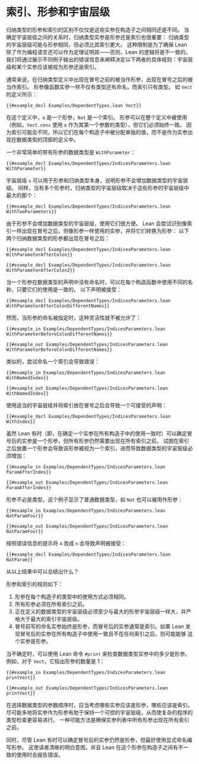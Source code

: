 <!-- # Indices, Parameters, and Universe Levels -->
# 索引、形参和宇宙层级

<!-- The distinction between indices and parameters of an inductive type is more than just a way to describe arguments to the type that either vary or do not between the constructors.
Whether an argument to an inductive type is a parameter or an index also matters when it comes time to determine the relationships between their universe levels.
In particular, an inductive type may have the same universe level as a parameter, but it must be in a larger universe than its indices.
This restriction is necessary to ensure that Lean can be used as a theorem prover as well as a programming language—without it, Lean's logic would be inconsistent.
Experimenting with error messages is a good way to illustrate these rules, as well as the precise rules that determine whether an argument to a type is a parameter or an index. -->

归纳类型的形参和索引的区别不仅仅是这些实参在构造子之间相同还是不同。
当确定宇宙层级之间的关系时，归纳类型实参是形参还是索引也很重要：
归纳类型的宇宙层级可能与形参相同，但必须比其索引更大。
这种限制是为了确保 Lean 除了作为编程语言还可以作为定理证明其——否则，Lean 的逻辑将是不一致的。
我们将通过展示不同例子输出的错误信息来阐释决定以下两者的具体规则：宇宙层级和某个实参应该被视为形参还是索引。

<!-- Generally speaking, the definition of an inductive type takes its parameters before a colon and its indices after the colon.
Parameters are given names like function arguments, whereas indices only have their types described.
This can be seen in the definition of `Vect`: -->
通常来说，在归纳类型定义中出现在冒号之前的被当作形参，出现在冒号之后的被当作索引。
形参像函数实参一样不仅有类型还有命名，而索引只有类型。
如 `Vect` 的定义所示：

```lean
{{#example_decl Examples/DependentTypes.lean Vect}}
```

<!-- In this definition, `α` is a parameter and the `Nat` is an index.
Parameters may be referred to throughout the definition (for example, `Vect.cons` uses `α` for the type of its first argument), but they must always be used consistently.
Because indices are expected to change, they are assigned individual values at each constructor, rather than being provided as arguments at the top of the datatype definition. -->
在这个定义中，`α` 是一个形参，`Nat` 是一个索引。
形参可以在整个定义中被使用（例如，`Vect.cons` 使用 `α` 作为其第一个参数的类型），但它们必须始终一致。
因为索引可能会不同，所以它们在每个构造子中被分配单独的值，而不是作为实参出现在数据类型的顶部的定义中。


<!-- A very simple datatype with a parameter is `WithParameter`: -->
一个非常简单的带有形参的数据类型是 `WithParameter`：

```lean
{{#example_decl Examples/DependentTypes/IndicesParameters.lean WithParameter}}
```

<!-- The universe level `u` can be used for both the parameter and for the inductive type itself, illustrating that parameters do not increase the universe level of a datatype.
Similarly, when there are multiple parameters, the inductive type receives whichever universe level is greater: -->
宇宙层级 `u` 可以用于形参和归纳类型本身，说明形参不会增加数据类型的宇宙层级。
同样，当有多个形参时，归纳类型的宇宙层级取决于这些形参的宇宙层级中最大的那个：

```lean
{{#example_decl Examples/DependentTypes/IndicesParameters.lean WithTwoParameters}}
```
<!-- Because parameters do not increase the universe level of a datatype, they can be more convenient to work with.
Lean attempts to identify arguments that are described like indices (after the colon), but used like parameters, and turn them into parameters:
Both of the following inductive datatypes have their parameter written after the colon: -->
由于形参不会增加数据类型的宇宙层级，使用它们很方便。
Lean 会尝试识别像索引一样出现在冒号之后，但像形参一样使用的实参，并将它们转换为形参：
以下两个归纳数据类型的形参都出现在冒号之后：

```lean
{{#example_decl Examples/DependentTypes/IndicesParameters.lean WithParameterAfterColon}}

{{#example_decl Examples/DependentTypes/IndicesParameters.lean WithParameterAfterColon2}}
```

<!-- When a parameter is not named in the initial datatype declaration, different names may be used for it in each constructor, so long as they are used consistently.
The following declaration is accepted: -->
当一个形参在数据类型的声明中没有命名时，可以在每个构造函数中使用不同的名称，只要它们的使用是一致的。
以下声明被接受：

```lean
{{#example_decl Examples/DependentTypes/IndicesParameters.lean WithParameterAfterColonDifferentNames}}
```
<!-- However, this flexibility does not extend to datatypes that explicitly declare the names of their parameters: -->
然而，当形参的命名被指定时，这种灵活性就不被允许了：
```lean
{{#example_in Examples/DependentTypes/IndicesParameters.lean WithParameterBeforeColonDifferentNames}}
```
```output error
{{#example_out Examples/DependentTypes/IndicesParameters.lean WithParameterBeforeColonDifferentNames}}
```
<!-- Similarly, attempting to name an index results in an error: -->
类似的，尝试命名一个索引会导致错误：
```lean
{{#example_in Examples/DependentTypes/IndicesParameters.lean WithNamedIndex}}
```
```output error
{{#example_out Examples/DependentTypes/IndicesParameters.lean WithNamedIndex}}
```

<!-- Using an appropriate universe level and placing the index after the colon results in a declaration that is acceptable: -->
使用适当的宇宙层级并将索引放在冒号之后会导致一个可接受的声明：

```lean
{{#example_decl Examples/DependentTypes/IndicesParameters.lean WithIndex}}
```


<!-- Even though Lean can sometimes determine that an argument after the colon in an inductive type declaration is a parameter when it is used consistently in all constructors, all parameters are still required to come before all indices.
Attempting to place a parameter after an index results in the argument being considered an index itself, which would require the universe level of the datatype to increase: -->
虽然 Lean 有时（即，在确定一个实参在所有构造子中的使用一致时）可以确定冒号后的实参是一个形参，但所有形参仍然需要出现在所有索引之前。
试图在索引之后放置一个形参会导致该形参被视为一个索引，进而导致数据类型的宇宙层级必须增加：

```lean
{{#example_in Examples/DependentTypes/IndicesParameters.lean ParamAfterIndex}}
```
```output error
{{#example_out Examples/DependentTypes/IndicesParameters.lean ParamAfterIndex}}
```

<!-- Parameters need not be types.
This example shows that ordinary datatypes such as `Nat` may be used as parameters: -->
形参不必是类型。这个例子显示了普通数据类型，如 `Nat` 也可以被用作形参：

```lean
{{#example_in Examples/DependentTypes/IndicesParameters.lean NatParamFour}}
```
```output error
{{#example_out Examples/DependentTypes/IndicesParameters.lean NatParamFour}}
```
<!-- Using the `n` as suggested causes the declaration to be accepted: -->
按照错误信息的提示将 `4` 改成 `n` 会导致声明被接受：

```lean
{{#example_decl Examples/DependentTypes/IndicesParameters.lean NatParam}}
```

<!-- What can be concluded from these experiments?
The rules of parameters and indices are as follows:
 1. Parameters must be used identically in each constructor's type.
 2. All parameters must come before all indices.
 3. The universe level of the datatype being defined must be at least as large as the largest parameter, and strictly larger than the largest index.
 4. Named arguments written before the colon are always parameters, while arguments after the colon are typically indices. Lean may determine that the usage of arguments after the colon makes them into parameters if they are used consistently in all constructors and don't come after any indices. -->
从以上结果中可以总结出什么？

形参和索引的规则如下：
 1. 形参在每个构造子的类型中的使用方式必须相同。
 2. 所有形参必须在所有索引之前。
 3. 正在定义的数据类型的宇宙层级必须至少与最大的形参宇宙层级一样大，并严格大于最大的索引宇宙层级。
 4. 冒号前写的命名实参始终是形参，而冒号后的实参通常是索引。如果 Lean 发现冒号后的实参在所有构造子中使用一致且不在任何索引之后，则可能能够
    这个实参是形参。

<!-- When in doubt, the Lean command `#print` can be used to check how many of a datatype's arguments are parameters.
For example, for `Vect`, it points out that the number of parameters is 1: -->
当不确定时，可以使用 Lean 命令 `#print` 来检查数据类型实参中的多少是形参。
例如，对于 `Vect`，它指出形参的数量是 1：

```lean
{{#example_in Examples/DependentTypes/IndicesParameters.lean printVect}}
```
```output info
{{#example_out Examples/DependentTypes/IndicesParameters.lean printVect}}
```

<!-- It is worth thinking about which arguments should be parameters and which should be indices when choosing the order of arguments to a datatype.
Having as many arguments as possible be parameters helps keep universe levels under control, which can make a complicated program easier to type check.
One way to make this possible is to ensure that all parameters come before all indices in the argument list. -->
在选择数据类型的参数顺序时，应当考虑哪些实参应该是形参，哪些应该是索引。
尽可能多地将实参作为形参有助于保持一个可控的宇宙层级，从而使复杂的程序的类型检查更容易进行。
一种可能方法是确保实参列表中所有形参出现在所有索引之前。

<!-- Additionally, even though Lean is capable of determining that arguments after the colon are nonetheless parameters by their usage, it's a good idea to write parameters with explicit names.
This makes the intention clear to readers, and it causes Lean to report an error if the argument is mistakenly used inconsistently across the constructors. -->
同时，尽管 Lean 有时可以确定冒号后的实参仍然是形参，但最好使用显式命名编写形参。
这使读者清晰的明白意图，并且 Lean 在这个形参在构造子之间有不一致的使用时会报告错误。